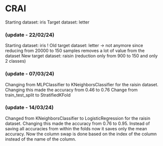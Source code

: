 # CRAI

Starting dataset: iris
Target dataset: letter

### (update - 22/02/24)
Starting dataset: iris
! Old target dataset: letter -> not anymore since reducing from 20000 to 150 samples removes a lot of value from the dataset 
New target dataset: raisin (reduction only from 900 to 150 and only 2 classes)

### (update - 07/03/24)
Changing from MLPClassifier to KNeighborsClassifier for the raisin dataset. Changing this made the accuracy from 0.46 to 0.76
Change from train_test_split to StratifiedKFold

### (update - 14/03/24)
Changed from KNeighborsClassifier to LogisticRegression for the raisin dataset. Changing this made the accuracy from 0.76 to 0.95.
Instead of saving all accuracies from within the folds now it saves only the mean accuracy.
Now the column swap is done based on the index of the column instead of the name of the column.
